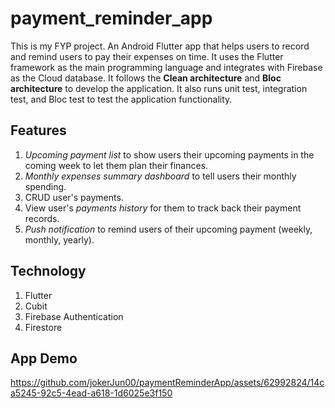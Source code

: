 # payment_reminder_app

This is my FYP project. An Android Flutter app that helps users to record and remind users to pay their expenses on time. It uses the Flutter framework as the main programming language and integrates with Firebase as the Cloud database. It follows the **Clean architecture** and **Bloc architecture** to develop the application. It also runs unit test, integration test, and Bloc test to test the application functionality.


## Features
1. *Upcoming payment list* to show users their upcoming payments in the coming week to let them plan their finances.
2. *Monthly expenses summary dashboard* to tell users their monthly spending.
3. CRUD user's payments.
4. View user's *payments history* for them to track back their payment records.
5. *Push notification* to remind users of their upcoming payment (weekly, monthly, yearly).

## Technology
1. Flutter
2. Cubit
3. Firebase Authentication
4. Firestore

## App Demo
https://github.com/jokerJun00/paymentReminderApp/assets/62992824/14ca5245-92c5-4ead-a618-1d6025e3f150







